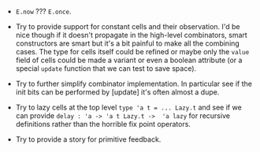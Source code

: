 
* `E.now` ??? `E.once`.

* Try to provide support for constant cells and their observation.
  I'd be nice though if it doesn't propagate in the high-level combinators,
  smart constructors are smart but it's a bit painful to make all the
  combining cases.
  The type for cells itself could be refined or maybe only the `value`
  field of cells could be made a variant or even a boolean attribute
  (or a special `update` function that we can test to save space).


* Try to further simplify combinator implementation. In particular
  see if the init bits can be performed by [update] it's often
  almost a dupe.

* Try to lazy cells at the top level `type 'a t = ... Lazy.t` and see if
  we can provide `delay : 'a -> 'a t Lazy.t ->  'a lazy` for recursive
  definitions rather than the horrible fix point operators.

* Try to provide a story for primitive feedback.

